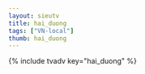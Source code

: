 ```yaml
--- 
layout: sieutv
title: hai_duong
tags: ["VN-local"]
thumb: hai_duong
---
```

{% include tvadv key="hai_duong" %}
